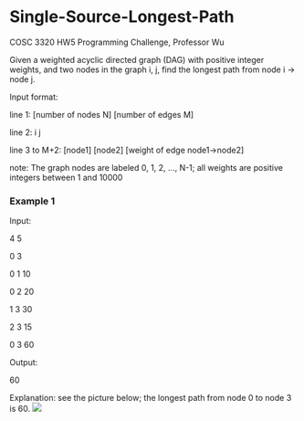 # Single-Source-Longest-Path
COSC 3320 HW5 Programming Challenge, Professor Wu

Given a weighted acyclic directed graph (DAG) with positive integer weights, and two nodes in the graph i, j, find the longest path from node i -> node j.

Input format:

line 1: [number of nodes N] [number of edges M]

line 2: i j

line 3 to M+2: [node1] [node2] [weight of edge node1->node2]

note: The graph nodes are labeled 0, 1, 2, ..., N-1; all weights are positive integers between 1 and 10000

### Example 1
Input:

4 5

0 3

0 1 10

0 2 20

1 3 30

2 3 15

0 3 60

Output:

60

Explanation:
see the picture below; the longest path from node 0 to node 3 is 60.
![](https://i.ibb.co/FnHJv8Z/dag.png)
